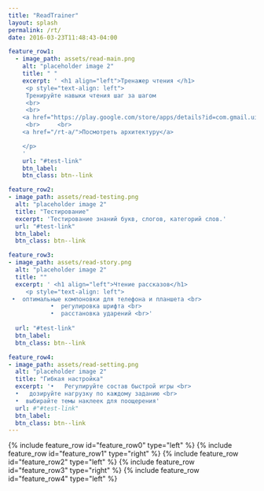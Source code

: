 ```yaml
---
title: "ReadTrainer"
layout: splash
permalink: /rt/
date: 2016-03-23T11:48:43-04:00

feature_row1:
  - image_path: assets/read-main.png
    alt: "placeholder image 2"
    title: " "
    excerpt: ' <h1 align="left">Тренажер чтения </h1>
     <p style="text-align: left">
     Тренируйте навыки чтения шаг за шагом
     <br>
     <br>
    <a href="https://play.google.com/store/apps/details?id=com.gmail.uia059466.readtrainer">Открыть в GooglePlay</a>
     <br>     <br>
    <a href="/rt-a/">Посмотреть архитектуру</a>

    </p> 
    ' 
    url: "#test-link"
    btn_label:   
    btn_class: btn--link

feature_row2:
- image_path: assets/read-testing.png
  alt: "placeholder image 2"
  title: "Тестирование"
  excerpt: 'Тестирование знаний букв, слогов, категорий слов.'
  url: "#test-link"
  btn_label:   
  btn_class: btn--link

feature_row3:
- image_path: assets/read-story.png
  alt: "placeholder image 2"
  title: ""
  excerpt: ' <h1 align="left">Чтение рассказов</h1>
     <p style="text-align: left">
 •  оптимальные компоновки для телефона и планшета <br>
            •  регулировка шрифта <br>
            •  расстановка ударений <br>'
 
  url: "#test-link"
  btn_label:   
  btn_class: btn--link

feature_row4:
- image_path: assets/read-setting.png
  alt: "placeholder image 2"
  title: "Гибкая настройка"
  excerpt: '•   Регулируйте состав быстрой игры <br>
  •   дозируйте нагрузку по каждому заданию <br>
  •  выбирайте темы наклеек для поощерения' 
  url: #"#test-link"
  btn_label:   
  btn_class: btn--link
---
```


{% include feature_row id="feature_row0" type="left" %}
{% include feature_row id="feature_row1" type="right" %}
{% include feature_row id="feature_row2" type="left" %}
{% include feature_row id="feature_row3" type="right" %}
{% include feature_row id="feature_row4" type="left" %}

